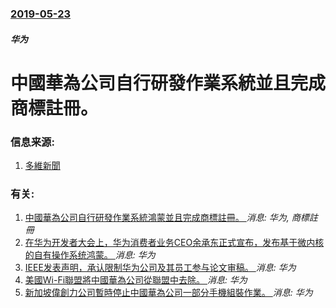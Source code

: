 ### [2019-05-23](/news/2019/05/23/index.md)

##### 华为
# 中國華為公司自行研發作業系統並且完成商標註冊。 




### 信息来源:

1. [多維新聞](http://news.dwnews.com/china/big5/news/2019-05-23/60134946.html)

### 有关:

1. [中國華為公司自行研發作業系統鴻蒙並且完成商標註冊。 ](/zh/news/2019/05/19/中國華為公司自行研發作業系統鴻蒙並且完成商標註冊.md) _消息: 华为, 商標註冊_
2. [在华为开发者大会上，华为消费者业务CEO余承东正式宣布，发布基于微内核的自有操作系统鸿蒙。 ](/zh/news/2019/08/9/在华为开发者大会上-华为消费者业务CEO余承东正式宣布-发布基于微内核的自有操作系统鸿蒙.md) _消息: 华为_
3. [IEEE发表声明，承认限制华为公司及其员工参与论文审稿。 ](/zh/news/2019/05/29/IEEE发表声明-承认限制华为公司及其员工参与论文审稿.md) _消息: 华为_
4. [美國Wi-Fi聯盟將中國華為公司從聯盟中去除。 ](/zh/news/2019/05/25/美國Wi-Fi聯盟將中國華為公司從聯盟中去除.md) _消息: 华为_
5. [新加坡偉創力公司暫時停止中國華為公司一部分手機組裝作業。 ](/zh/news/2019/05/25/新加坡偉創力公司暫時停止中國華為公司一部分手機組裝作業.md) _消息: 华为_
